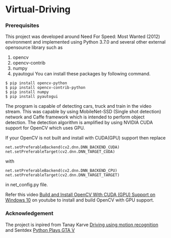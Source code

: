# Virtual-Driving

### Prerequisites
This project was developed around Need For Speed: Most Wanted (2012) environment and implemented using Python 3.7.0 and several other external opensource library such as
1. opencv
2. opencv-contrib
3. numpy
4. pyautogui
You can install these packages by following command.
```
$ pip install opencv-python
$ pip install opencv-contrib-python
$ pip install numpy
$ pip install pyautogui
```
The program is capable of detecting cars, truck and train in the video stream. This was capable by using MobileNet-SSD (Single shot detection) network and Caffe framework which is intended to perform object detection. The detection algorithm is amplified by using NVIDIA CUDA support for OpenCV which uses GPU.

If your OpenCV is not built and install with CUDA(GPU) support then replace
```
net.setPreferableBackend(cv2.dnn.DNN_BACKEND_CUDA)
net.setPreferableTarget(cv2.dnn.DNN_TARGET_CUDA)
```
with
```
net.setPreferableBackend(cv2.dnn.DNN_BACKEND_CPU)
net.setPreferableTarget(cv2.dnn.DNN_TARGET_TARGET)
```
in net_config.py file.

Refer this video [Build and Install OpenCV With CUDA (GPU) Support on Windows 10](https://youtu.be/tjXkW0-4gME) on youtube to install and build OpenCV with GPU support.


### Acknowledgement
The project is inpired from Tanay Karve [Driving using motion recognition](https://github.com/TanayKarve/Driving-using-motion-recogniton) and Sentdex [Python Plays GTA V](https://www.youtube.com/watch?v=ks4MPfMq8aQ&list=PLQVvvaa0QuDeETZEOy4VdocT7TOjfSA8a)
